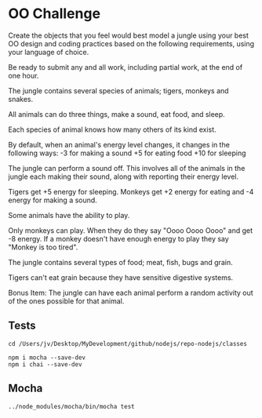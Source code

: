 # OO Challenge

Create the objects that you feel would best model a jungle using your best OO design and coding practices based on the following requirements, using your language of choice.

Be ready to submit any and all work, including partial work, at the end of one hour.

The jungle contains several species of animals; tigers, monkeys and snakes.

All animals can do three things, make a sound, eat food, and sleep.

Each species of animal knows how many others of its kind exist.

By default, when an animal's energy level changes, it changes in the following ways:
-3 for making a sound
+5 for eating food
+10 for sleeping

The jungle can perform a sound off. This involves all of the animals in the jungle each making their sound, along with reporting their energy level.

Tigers get +5 energy for sleeping.
Monkeys get +2 energy for eating and -4 energy for making a sound.

Some animals have the ability to play.

Only monkeys can play. When they do they say "Oooo Oooo Oooo" and get -8 energy. If a monkey doesn't have enough energy to play they say "Monkey is too tired".

The jungle contains several types of food; meat, fish, bugs and grain.

Tigers can't eat grain because they have sensitive digestive systems.

Bonus Item: The jungle can have each animal perform a random activity out of the ones possible for that animal.

## Tests

```
cd /Users/jv/Desktop/MyDevelopment/github/nodejs/repo-nodejs/classes

npm i mocha --save-dev
npm i chai --save-dev
```

## Mocha

```
../node_modules/mocha/bin/mocha test
```
